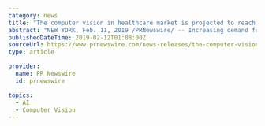 ```yaml
---
category: news
title: "The computer vision in healthcare market is projected to reach USD 1,457 million by 2023 from USD 210 million in 2018, at a CAGR of 47.2%"
abstract: "NEW YORK, Feb. 11, 2019 /PRNewswire/ -- Increasing demand for computer vision systems in the healthcare industry to drive the growth of the computer vision in healthcare market Read the full report: https://www.reportlinker.com/p05732797 The computer ..."
publishedDateTime: 2019-02-12T01:08:00Z
sourceUrl: https://www.prnewswire.com/news-releases/the-computer-vision-in-healthcare-market-is-projected-to-reach-usd-1-457-million-by-2023-from-usd-210-million-in-2018--at-a-cagr-of-47-2-300793232.html
type: article

provider:
  name: PR Newswire
  id: prnewswire

topics:
  - AI
  - Computer Vision
---
```

